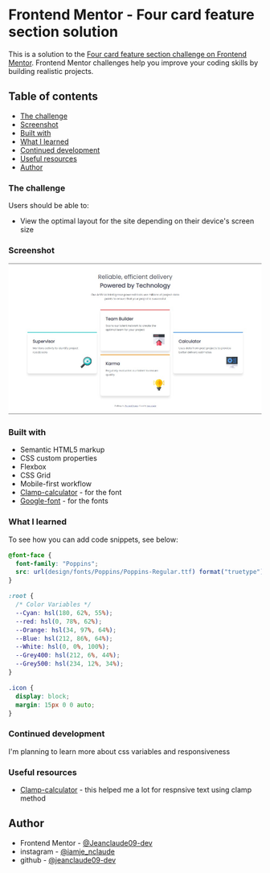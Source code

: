 # Frontend Mentor - Four card feature section solution

This is a solution to the [Four card feature section challenge on Frontend Mentor](https://www.frontendmentor.io/challenges/four-card-feature-section-weK1eFYK). Frontend Mentor challenges help you improve your coding skills by building realistic projects.

## Table of contents

- [The challenge](#the-challenge)
- [Screenshot](#screenshot)
- [Built with](#built-with)
- [What I learned](#what-i-learned)
- [Continued development](#continued-development)
- [Useful resources](#useful-resources)
- [Author](#author)

### The challenge

Users should be able to:

- View the optimal layout for the site depending on their device's screen size

### Screenshot

![](Screenshot.jpg)

### Built with

- Semantic HTML5 markup
- CSS custom properties
- Flexbox
- CSS Grid
- Mobile-first workflow
- [Clamp-calculator](https://www.marcbacon.com/tools/clamp-calculator) - for the font
- [Google-font](https://fonts.google.com/) - for the fonts

### What I learned

To see how you can add code snippets, see below:

```css
@font-face {
  font-family: "Poppins";
  src: url(design/fonts/Poppins/Poppins-Regular.ttf) format("truetype");
}
```

```css
:root {
  /* Color Variables */
  --Cyan: hsl(180, 62%, 55%);
  --red: hsl(0, 78%, 62%);
  --Orange: hsl(34, 97%, 64%);
  --Blue: hsl(212, 86%, 64%);
  --White: hsl(0, 0%, 100%);
  --Grey400: hsl(212, 6%, 44%);
  --Grey500: hsl(234, 12%, 34%);
}
```

```css
.icon {
  display: block;
  margin: 15px 0 0 auto;
}
```

### Continued development

I'm planning to learn more about css variables and responsiveness

### Useful resources

- [Clamp-calculator](https://www.marcbacon.com/tools/clamp-calculator) - this helped me a lot for respnsive text using clamp method

## Author

- Frontend Mentor - [@Jeanclaude09-dev](https://www.frontendmentor.io/profile/Jeanclaude09-dev)
- instagram - [@iamje_nclaude](https://www.instagram.com/iamje_nclaude)
- github - [@jeanclaude09-dev](https://github.com/Jeanclaude09-dev)
